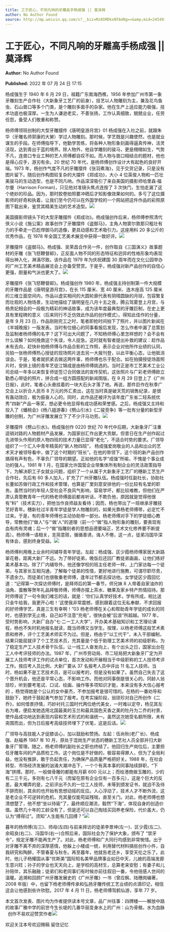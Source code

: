 ```yaml
---
title: 工于匠心，不同凡响的牙雕高手杨成强 || 莫泽辉
author: No Author Found
source: http://mp.weixin.qq.com/s?__biz=MzA5MDkxNTA4Ng==&amp;mid=2454912473&amp;idx=1&amp;sn=c6a1ccb12f63f94135a9d57d3ecbfb1d&amp;chksm=87a235b8b0d5bcae8378de5c30f071d0321b946983ffe429874fe9ff55abc97205329acdaee3&poc_token=HJ_Do2ejHyO-wNZGG8Q1S8FdPgy1YBBEob-nUEme
---
```


# 工于匠心，不同凡响的牙雕高手杨成强 || 莫泽辉

**Author:** No Author Found

**Published:** 2022 年 07 月 24 日 17:15

杨成强生于 1940 年 6 月 29 日，祖籍广东南海西樵，1956 年参加广州市第一象牙雕刻生产合作社（大新象牙工艺厂的前身），技艺以人物雕刻为主，兼及花鸟鱼虫、石山兽口等多个门类，是个雕刻多面手的杂家。他在生产上适应能力极强，技术功底也极深厚。一生为人谦逊老实，不善张扬，工作认真细致，兢兢业业，任劳任怨，备受人们敬重和称赞。

杨师傅领班创制的大型牙雕摆件《唐明皇游月宫》01 杨成强在入社之前，就跟朱华（牙雕名师郭康的大舅）学过人物雕刻。那时候，学艺既是兴趣使然，也是就业谋生的手段。在师傅指导下，他勤学苦练，将各种人物形象刻画得逼真传神，活灵活现，达到青出于蓝的境界。除人物外，他自学雕刻的骏马，更是栩栩如生，气势不凡，连兽口专业工种的艺人师傅都自叹不如。而人物与兽口相结合的题材，他也是得心应手，游刃有余。20 世纪 70 年代，是杨师傅创作设计大有起色的良好开端。1973 年，杨创作气度不凡的牙雕摆件《张羽煮海》，见于交货记录，只是没有图片留下。随后创作构图较复杂的大摆件《郑成功》，大小 4 位英俊人物和一匹壮美骏马的生动造型，也是不同凡响，作品深深吸引了来自美国的摄影师哈里森·福尔曼（Harrison Forman)，只见他对准镜头焦点连按了 3 次快门，生怕走漏了这个绝妙的珍品。因为，那时胶卷拍照要冲晒后才知影像效果如何的。多亏了这位摄影师的好奇和执着，让我们至今仍可以在外国学校的一个网站把这件作品的彩照原图下载出来，鉴赏其精美生动的艺术造型。![](https://mmbiz.qpic.cn/mmbiz_jpg/PJWG74pLsMbAkZnePiadCiaJRvNrwEwoJ4gsQAtdjVXNvhM9U5xKYPm58Oap30PmOeIZrO2xNngQysWf3CibVKJNA/640)

美国摄影师镜头下的大型牙雕摆件《郑成功》。杨成强创作后来，杨师傅参照清代侠义小说《施公案》故事创作了牙雕摆件《盗御马》，主角人物窦尔敦那只粗壮有力的手牵走一匹彪悍御马的造像，更具动感和艺术吸引力。这座用料 20 多公斤的优秀作品，在 1978 年全国工艺美术展览中获得一致好评。![](https://mmbiz.qpic.cn/mmbiz_jpg/PJWG74pLsMbAkZnePiadCiaJRvNrwEwoJ4eCg6B0ibjAjjULaDic8hJHzS0nc6MHEuyiaWc7lt12uHc0K0jvgbpk24w/640)

牙雕摆件《盗御马》。杨成强、吴荣昌合作另一件，创作取自《三国演义》故事题材的牙雕《张飞怒鞭督邮》，正反面人物不同的形态特征和迥异的性格形象均表现得出神入化，淋漓尽致。该作品在 1979 年为庆祝建国 30 周年而在文化公园举办的广州工艺美术精品展览会上亦备受赞赏。于是乎，杨成强对新产品创作的自信心更强，胆量和气派也更大了。![](https://mmbiz.qpic.cn/mmbiz_jpg/PJWG74pLsMbAkZnePiadCiaJRvNrwEwoJ4hfYf7h1uEq9PfptrcblseMoXcpPZNzZaGATZZ13XxVvHQxf8kUgH0A/640)

牙雕摆件《张飞怒鞭督邮》。杨成强创作 1980 年，杨成强主持创制第一件大规模的牙雕作品是《唐明皇游月宫》，在长 115 厘米、宽 40 厘米、连木座高 125 厘米的三维立面空间内，作品以虚实相间的大圆轮廓代表有阴晴圆缺的月球，包容繁复而壮观的人物场景，生动地描绘了唐明皇在八月十五之夜，腾云驾雾登上月宫，与杨贵妃相会的一段极为精彩的神话故事，成为该年度最典型的牙雕巨制，在史上更具有里程碑的意义（后来同行不乏仿效此作品的创作模式）。得知此佳作的分量，是年 9 月 23 日，作品刚刚完工之时，笔者即抢时间拍下了照片，并以图片新闻在《羊城晚报》一版发表。当时有位细心的同事看报后发现，怎么作者中漏了总策划及监制者杨师傅的名字？这下可出大问题了，不知杨师傅心里怎样想的？会不会有什么误解？如何挽救这个失误，令人捉急。这时就有智者提出补救的建议：趁作品未有去向，赶快补拍杨师傅与作品合影的工作照，表示企业对他所作业绩的认同，另拍一张杨师傅热心授徒的现场照片送去另一大报刊登，以此平衡心态，让他抵消误会。于是，笔者就抓紧去做这两件事，杨师傅也乐于配合。如在拍摄授徒场面照片时，安排上镜的青年艺徒江锦成是由杨师傅挑选的。当时正是市工艺美术工业公司总结一年多以来恢复师徒签订合同做法的宣传契机，这张照片与广彩老师傅欧立勤悉心带徒的照片，拼合成一组方圆搭配的新闻图版，在 9 月 29 日登上了《广州日报》，此时，笔者心头悬挂着的一块大石头才落了地。再说，那件巨作在秋季广交会上以折合人民币 8 万元的外汇卖出，这在当时真是破天荒的销售纪录，是很有轰动效应，极为振奋人心的。同时，此作品还被评为该年度广东省二轻系统优秀“四新”产品一等奖，想必更令他显得有成功感和荣誉感。之后，杨成强又主持和投入了《蟠桃会》《杨八姐游春》《劈山引水》《二骏竞争》等一批有分量的新型牙雕的创制，为广州牙雕发展立下了不少汗马功劳。![](https://mmbiz.qpic.cn/mmbiz_jpg/PJWG74pLsMbAkZnePiadCiaJRvNrwEwoJ40XibjAvKUqIyBGbiaFknxM40jExCJygsGB3lUdOHy3qcHjKSMukrEJDg/640)

牙雕摆件《劈山引水》。杨成强创作 0220 世纪 70 年代中后期，大新象牙厂注重适销对路的人物题材产品发展，为国家创汇作出更大贡献。但昔日在生产创作起过先进带头作用的原人物四班的技术力量已显得“老化”，不适合时势的要求。厂领导组织了一个汇入中青年精英的“新人物四班”， 杨成强爱岗敬业的人品和出众的艺术天才被领导看中，做了这个时期的“班长”。在他的带领下，这个班的新产品创作搞得有声有色，不辜负厂领导的期望。正如他的名字“成强”所喻，不愧是个事业成功的强人。1981 年 1 月，在国家允许国营企业带集体所有制企业的灵活政策指导下，为解决职工子女就业问题，组织了一个从属于大新象牙工艺厂的穗新工艺生产合作社，先后有 60 多人加入，扩充了广州牙雕队伍。杨成强时任副社长，协助社长董如苏做行政工作和技术管理，也算是厂里刻意安排他的一份比较有名堂的职务。虽然当时的年轻人受社会不良风气影响，容易学坏，都比较难教，但他们在严肃认真管教青年一代的杨老师傅面前都肯听话，不欺负他，原因就是觉得他很有“料”（技术实力），把他当作良师益友看待；因而，杨也带出了一班继承牙雕技艺好青年。穗新社过半青年学徒是学人物雕刻的，如果光靠杨老师傅带，必定忙不过来。于是，有的青年师傅也主动协助带一部分。杨老师傅对手下的学徒细心教导，常教他们“做人”与“‘做’人”的道理（前一个“做”指人物形象的雕刻，要表现有血有肉有灵魂；后一个“做”指雕刻者的思想品德要端正，艺术文化修养要不断提高）。杨师傅一语相关，言简意赅，循循善诱，诲人不倦，这一点，徒弟冯国华深有体会，感到终身受益。![](https://mmbiz.qpic.cn/mmbiz_jpg/PJWG74pLsMbAkZnePiadCiaJRvNrwEwoJ4pWibxxAvXgrwibVsAdTgJymbafNUic6Eg8Dy1RQ4Nib6GpXCz8GIxBdAEQ/640)

杨师傅利用晚上业余时间辅导青年学徒。左起：杨成强、区少霞杨师傅家居大新路翠花巷，距离大新厂不远。为了带好徒弟，晚饭后还回厂教徒弟画画，让他们练好美术基本功。除了厂内辅导外，他还像学校的班主任老师一样，上门家访每一个徒弟，与其家长互相沟通，了解每个徒弟的性情，更好地进行施教，可谓尽职尽责，不遗余力。而徒弟们也很敬重老师傅，逢年过节都去探访他。女学徒区少霞回忆道：“记得第一次探访师傅时，是拜师后的第一春节，师兄妹 8 人带着自家油炸的油角、蛋散等贺年礼品拜敬师傅，师傅亦摆上茶水、糖果及家乡特产热情招待。那时师傅说了一句令我们难忘的话，就是：‘你们认真学好技术，学有所成，相比送只金牛给我，我更开心啦！’这使我非常震撼，感到跟着这位无私奉献、不求回报的好师傅学艺，真是三生有幸啊！”03 杨老师傅在关心和帮助青年学徒的成长的同时，也感到学无止境，自己如不注意“充电”，很快会被“后浪”所超越。1977 年，受时势影响，大新厂自办“七·二一工人大学”，开办美术基础知识和工艺理论课程，杨也不失时机地报名就读，既当师傅又当学生。按理，以杨老师傅这般艺术素质和修养，评个工艺美术师实不为过。但是，杨由于“以工代干”，未入干部编制，结果只能屈就评了个工艺技术员，充其量是个低于助理工艺美术师的初级职称。为了稳定生产工人技术骨干队伍，让一线工人奋发向上，有个出头之日，国家出台在工人中考评技师的办法。1987 年，广州市劳动局、市二轻局把大新象牙厂定为开展工人技师考评工作的试点单位，首次发动和开展相当于中级职称的工人技师考评工作。按应考人员比例，大新厂要从 37 名报考人员中评出 11 名工人技师。当时，杨如果不是工艺技术员，是可以报考的，但是没有如果了。虽然自己失去了这个晋升机会，他还是平常心态，不影响工作。而他对同事倒是很关心的。同龄人翁琼珍，听到要考笔试、口试、绘画、操作等多项知识才能，本来没有多大信心报考的 ，杨觉得她是个公认的女中豪杰，不参加报考是很可惜的。在杨的一番劝导和鼓励下，她终于鼓起勇气参加了报考。在考实操阶段，翁琼珍对自己所创作《二乔》，如何借景抒情，巧妙衬托三国时代两位绝代美女，一时难以定夺，杨见其左右为难，便启发她选用北国最美的玉兰和最具国色天香之美的牡丹为二乔的衬景，使作品成功地达到表现内容和艺术形式的和谐统一。虽然这次她受名额所限，未有突围而出，但为日后报考高级技师埋下了伏笔，这是后话。![](https://mmbiz.qpic.cn/mmbiz_jpg/PJWG74pLsMbAkZnePiadCiaJRvNrwEwoJ4ibSYzJ8icteYk4z7WQgZrkn4giaYcourpSojEFbFObzKDdiae2Kuib2ERsw/640)

厂领导与高技能人才促膝谈心，加以鼓励和赞扬。左起：伍尚秋(老厂长)、杨成强、赵福养 1987 年 10 月，原处于混岗生产状态的穗新工艺社人员全部并归大新象牙厂管理。随之，杨老师傅的副社长之职也终结了。他回归生产岗位后，主要担任牙雕车间的产品质检工作。这个岗位是不好做的，极容易得罪人，但为了全局利益，他没有推辞，敢于负起责任，为确保产品质量严格把好关。1988 年，在社会转型、市场经济发展的汹涌大潮冲击下，一个个有真本事的同事陆续辞职，“下海”拼搏。那时，一般做骨雕的都能有月薪 600 元以上；而给港商做玉雕的，少的有二三千元，多则有七八千元（而留在原有企业仅有一百多元），这是个巨大的反差。最大嘲弄的是，之前评出不久的一位工人技师，未等到颁发证书，就迫不及待不辞而别，其余的也开始有思想动摇的反应。人心浮动了，技术人才不断外流，这是老企业不可逆转的危机，充其量仅能苟延残喘，直至关门。对此，杨老师傅也想清想楚了，他不想“坐以待毙”了，最终顺应潮流，毅然“下海”，体现自身的创造价值。虽然几十年的工龄没有了，但是还可以自己掏钱买回养老保险，代价虽大，仍认为“搏得过”。须知“人生能有几回搏？”![](https://mmbiz.qpic.cn/mmbiz_jpg/PJWG74pLsMbAkZnePiadCiaJRvNrwEwoJ4Z8yEc1EUIKc7CSfvgxbSS1TVUBB2icUgou7Ak6x7CwMW6QtEytV8Tkw/640?wx_fmt=jpeg)

暮年的杨师傅(左三)、师母(左四)与前来拜访的徒弟李景坤(左一)、区少霞(左二)、余昭良(右二)、冯国华(右一)合照后来，国际社会为了保护大象，颁布了 “禁牙令”，规定牙雕不能再生产了。对此，杨老师傅和广大同行均感到非常惋惜。出于对牙雕不离不弃的深厚感情，他躲上小楼成一统，利用替代材料搞些创作小件，自我研究和陶醉，不管春夏与秋冬。再至暮年，他就告老还乡，享受天伦之乐了。此时，他儿子杨耀国从事“优斯美”国际知名美甲品牌事业如日中天，儿媳的高端发廊生意兴旺；孙子的学业也天天向上，是学校的高材生，总算老来安慰；有妻子和儿孙陪伴，其乐融融；徒弟们和老同事们有时候亦前往叙旧一番，令他倍感人世间的温暖。追溯和回顾广州牙雕发展史的《广州牙雕》一书（曾应枫、陆穗岗编著，2008 年版）中，也留下杨老师傅传承和弘扬牙雕传统工艺业绩的点滴印记，相信这会让他感到些许欣慰。2017 年 4 月 11 日，杨老师傅驾鹤仙游，享年 77 岁。



本文首次发表、图片均为作者提供读本号文章，品广州往事：四牌楼——解放中路的故事广雅中学的前世今生长堤的几番华丽变身水上的广州：山为骨骼，水为血脉   创作不易欢迎赞赏作者![](https://mmbiz.qpic.cn/mmbiz_jpg/PJWG74pLsMbAkZnePiadCiaJRvNrwEwoJ4yq5AvFG7rvibwavLDNxAAR0lkPSrflzhGYoPuqHib73uwcuwMJzMftWA/640)

欢迎关注本号欢迎赐稿 留住记忆
